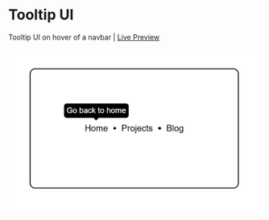 # Tooltip UI
Tooltip UI on hover of a navbar | [Live Preview](https://reyfaldy.github.io/roadmap.sh-fe-projects/09-Tooltip%20UI/)

![Tooltip UI](./tooltip-ui.png)
